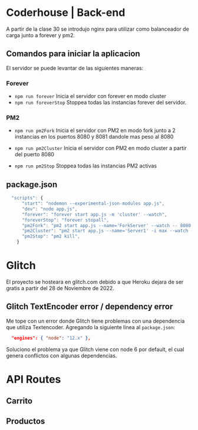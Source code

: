 # Coderhouse | Back-end

A partir de la clase 30 se introdujo nginx para utilizar como balanceador de carga junto a forever y pm2.

## Comandos para iniciar la aplicacion

El servidor se puede levantar de las siguientes maneras:

### Forever
- `npm run forever`
  Inicia el servidor con forever en modo cluster
- `npm run foreverStop`
  Stoppea todas las instancias forever del servidor.

### PM2
- `npm run pm2Fork`
  Inicia el servidor con PM2 en modo fork junto a 2 instancias en los puertos 8080 y 8081 dandole mas peso al 8080

- `npm run pm2Cluster`
  Inicia el servidor con PM2 en modo cluster a partir del puerto 8080

- `npm run pm2Stop`
  Stoppea todas las instancias PM2 activas

## package.json
```js
  "scripts": {
      "start": "nodemon --experimental-json-modules app.js",
      "dev": "node app.js",
      "forever": "forever start app.js -m 'cluster' --watch",
      "foreverStop": "forever stopall",
      "pm2Fork": "pm2 start app.js --name='ForkServer' --watch -- 8080 & pm2 start app.js --name='ForkServer2' --watch -- 8081",
      "pm2Cluster": "pm2 start app.js --name='Server1' -i max --watch -- 8080",
      "pm2Stop": "pm2 kill",
    }
```
# Glitch
El proyecto se hosteara en glitch.com debido a que Heroku dejara de ser gratis a partir del 28 de Noviembre de 2022.

## Glitch TextEncoder error / dependency error
Me tope con un error donde Glitch tiene problemas con una dependencia que utiliza Textencoder. Agregando la siguiente linea al `package.json`:
```json
  "engines": { "node": "12.x" },
```
Soluciono el problema ya que Glitch viene con node 6 por default, el cual genera conflictos con algunas dependencias.

# API Routes

## Carrito

## Productos